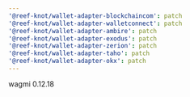 ```yaml
---
'@reef-knot/wallet-adapter-blockchaincom': patch
'@reef-knot/wallet-adapter-walletconnect': patch
'@reef-knot/wallet-adapter-ambire': patch
'@reef-knot/wallet-adapter-exodus': patch
'@reef-knot/wallet-adapter-zerion': patch
'@reef-knot/wallet-adapter-taho': patch
'@reef-knot/wallet-adapter-okx': patch
---
```


wagmi 0.12.18
